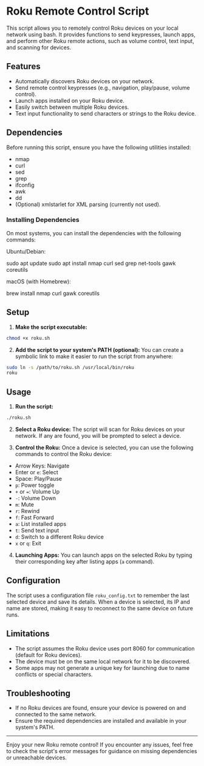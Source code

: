 # Roku Remote Control Script

This script allows you to remotely control Roku devices on your local network using bash. It provides functions to send keypresses, launch apps, and perform other Roku remote actions, such as volume control, text input, and scanning for devices.

## Features
- Automatically discovers Roku devices on your network.
- Send remote control keypresses (e.g., navigation, play/pause, volume control).
- Launch apps installed on your Roku device.
- Easily switch between multiple Roku devices.
- Text input functionality to send characters or strings to the Roku device.

## Dependencies
Before running this script, ensure you have the following utilities installed:
- nmap
- curl
- sed
- grep
- ifconfig
- awk
- dd
- (Optional) xmlstarlet for XML parsing (currently not used).

### Installing Dependencies
On most systems, you can install the dependencies with the following commands:

Ubuntu/Debian:

sudo apt update sudo apt install nmap curl sed grep net-tools gawk coreutils


macOS (with Homebrew):

brew install nmap curl gawk coreutils


## Setup

1. **Make the script executable:**

```bash
chmod +x roku.sh
```
2. **Add the script to your system's PATH (optional):**
You can create a symbolic link to make it easier to run the script from anywhere:

```bash
sudo ln -s /path/to/roku.sh /usr/local/bin/roku
roku
```


## Usage

1. **Run the script:**
```bash
./roku.sh
```


2. **Select a Roku device:**
The script will scan for Roku devices on your network. If any are found, you will be prompted to select a device.

3. **Control the Roku:**
Once a device is selected, you can use the following commands to control the Roku device:

- Arrow Keys: Navigate
- Enter or `e`: Select
- Space: Play/Pause
- `p`: Power toggle
- `+` or `=`: Volume Up
- `-`: Volume Down
- `m`: Mute
- `r`: Rewind
- `f`: Fast Forward
- `a`: List installed apps
- `t`: Send text input
- `d`: Switch to a different Roku device
- `x` or `q`: Exit

4. **Launching Apps:**
You can launch apps on the selected Roku by typing their corresponding key after listing apps (`a` command). 

## Configuration

The script uses a configuration file `roku_config.txt` to remember the last selected device and save its details. When a device is selected, its IP and name are stored, making it easy to reconnect to the same device on future runs.

## Limitations

- The script assumes the Roku device uses port 8060 for communication (default for Roku devices).
- The device must be on the same local network for it to be discovered.
- Some apps may not generate a unique key for launching due to name conflicts or special characters.

## Troubleshooting

- If no Roku devices are found, ensure your device is powered on and connected to the same network.
- Ensure the required dependencies are installed and available in your system's PATH.

---

Enjoy your new Roku remote control! If you encounter any issues, feel free to check the script's error messages for guidance on missing dependencies or unreachable devices.